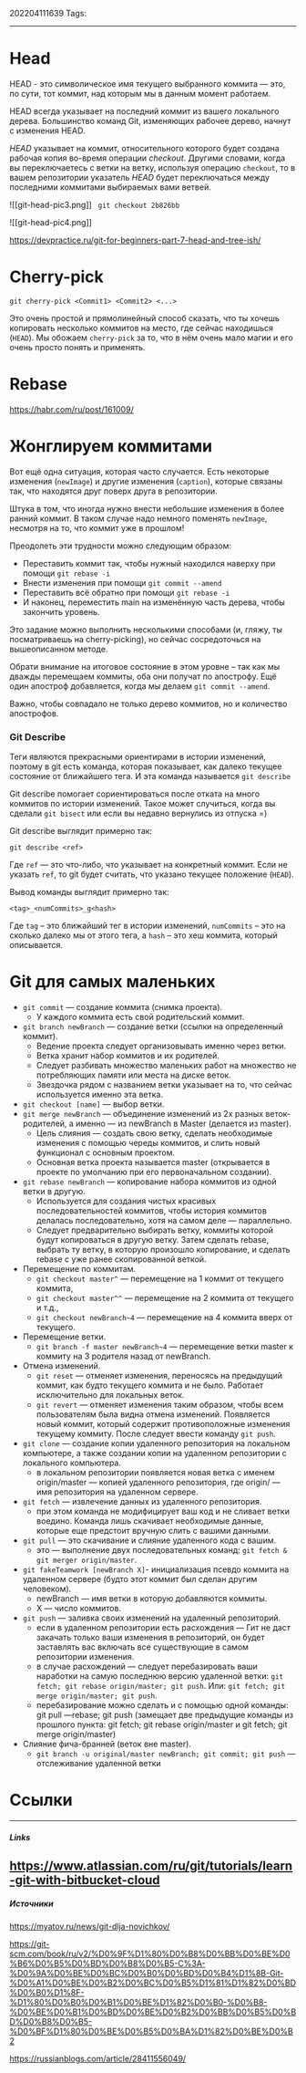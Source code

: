 202204111639
Tags:
___
# Head

HEAD - это символическое имя текущего выбранного коммита — это, по сути, тот коммит, над которым мы в данным момент работаем.

HEAD всегда указывает на последний коммит из вашего локального дерева. Большинство команд Git, изменяющих рабочее дерево, начнут с изменения HEAD.


_HEAD_ указывает на коммит, относительного которого будет создана рабочая копия во-время операции _checkout_. Другими словами, когда вы переключаетесь с ветки на ветку, используя операцию `checkout`, то в вашем репозитории указатель _HEAD_ будет переключаться между последними коммитами выбираемых вами ветвей.

![[git-head-pic3.png]]
` git checkout 2b826bb`

![[git-head-pic4.png]]

https://devpractice.ru/git-for-beginners-part-7-head-and-tree-ish/


# Cherry-pick

 `git cherry-pick <Commit1> <Commit2> <...>`

Это очень простой и прямолинейный способ сказать, что ты хочешь копировать несколько коммитов на место, где сейчас находишься (`HEAD`). Мы обожаем `cherry-pick` за то, что в нём очень мало магии и его очень просто понять и применять.

# Rebase
https://habr.com/ru/post/161009/


# Жонглируем коммитами

Вот ещё одна ситуация, которая часто случается. Есть некоторые изменения (`newImage`) и другие изменения (`caption`), которые связаны так, что находятся друг поверх друга в репозитории.

Штука в том, что иногда нужно внести небольшие изменения в более ранний коммит. В таком случае надо немного поменять `newImage`, несмотря на то, что коммит уже в прошлом!

Преодолеть эти трудности можно следующим образом:

-   Переставить коммит так, чтобы нужный находился наверху при помощи `git rebase -i`
-   Внести изменения при помощи `git commit --amend`
-   Переставить всё обратно при помощи `git rebase -i`
-   И наконец, переместить main на изменённую часть дерева, чтобы закончить уровень.

Это задание можно выполнить несколькими способами (и, гляжу, ты посматриваешь на cherry-picking), но сейчас сосредоточься на вышеописанном методе.

Обрати внимание на итоговое состояние в этом уровне – так как мы дважды перемещаем коммиты, оба они получат по апострофу. Ещё один апостроф добавляется, когда мы делаем `git commit --amend`.

Важно, чтобы совпадало не только дерево коммитов, но и количество апострофов.

### Git Describe

Теги являются прекрасными ориентирами в истории изменений, поэтому в git есть команда, которая показывает, как далеко текущее состояние от ближайшего тега. И эта команда называется `git describe`

Git describe помогает сориентироваться после отката на много коммитов по истории изменений. Такое может случиться, когда вы сделали `git bisect` или если вы недавно вернулись из отпуска =)

Git describe выглядит примерно так:

`git describe <ref>`

Где `ref` — это что-либо, что указывает на конкретный коммит. Если не указать `ref`, то git будет считать, что указано текущее положение (`HEAD`).

Вывод команды выглядит примерно так:

`<tag>_<numCommits>_g<hash>`

Где `tag` – это ближайший тег в истории изменений, `numCommits` – это на сколько далеко мы от этого тега, а `hash` – это хеш коммита, который описывается.

# Git для самых маленьких
-   `git commit` — создание коммита (снимка проекта).
    -   У каждого коммита есть свой родительский коммит.
-   `git branch newBranch` — создание ветки (ссылки на определенный коммит).
    -   Ведение проекта следует организовывать именно через ветки.
    -   Ветка хранит набор коммитов и их родителей.
    -   Следует разбивать множество маленьких работ на множество не потребляющих памяти или места на диске веток.
    -   Звездочка рядом с названием ветки указывает на то, что сейчас используется именно эта ветка.
-   `git checkout [name]` — выбор ветки.
-   `git merge newBranch` — объединение изменений из 2х разных веток-родителей, а именно — из newBranch в Master (делается из master).
    -   Цель слияния — создать свою ветку, сделать необходимые изменения с помощью череды коммитов, и слить новый функционал с основным проектом.
    -   Основная ветка проекта называется master (открывается в проекте по умолчанию при его первоначальном создании).
-   `git rebase newBranch` — копирование набора коммитов из одной ветки в другую.
    -   Используется для создания чистых красивых последовательностей коммитов, чтобы история коммитов делалась последовательно, хотя на самом деле — параллельно.
    -   Следует предварительно выбирать ветку, коммиты которой будут копироваться в другую ветку. Затем сделать rebase, выбрать ту ветку, в которую произошло копирование, и сделать rebase с уже ранее скопированной веткой.
-   Перемещение по коммитам.
    -   `git checkout master^` — перемещение на 1 коммит от текущего коммита,
    -   `git checkout master^^` — перемещение на 2 коммита от текущего и т.д.,
    -   `git checkout newBranch~4` — перемещение на 4 коммита вверх от текущего.
-   Перемещение ветки.
    -   `git branch -f master newBranch~4` — перемещение ветки master к коммиту на 3 родителя назад от newBranch.
-   Отмена изменений.
    -   `git reset` — отменяет изменения, переносясь на предыдущий коммит, как будто текущего коммита и не было. Работает исключительно для локальных веток.
    -   `git revert` — отменяет изменения таким образом, чтобы всем пользователям была видна отмена изменений. Появляется новый коммит, который содержит противоположные изменения текущему коммиту. После следует ввести команду `git push`.
-   `git clone` — создание копии удаленного репозитория на локальном компьютере, а также создании копии на удаленном репозитории с локального компьютера.
    -   в локальном репозитории появляется новая ветка с именем origin/master — копией удаленного репозитория, где origin/ — имя репозитория на удаленном сервере.
-   `git fetch` — извлечение данных из удаленного репозитория.
    -   при этом команда не модифицирует ваш код и не сливает ветки воедино. Команда лишь скачивает необходимые данные, которые еще предстоит вручную слить с вашими данными.
-   `git pull` — это скачивание и слияние удаленного кода с вашим.
    -   это — выполнение двух последовательных команд: `git fetch & git merger origin/master`.
-   `git fakeTeamwork [newBranch X]`- инициализация псевдо коммита на удаленном сервере (будто этот коммит был сделан другим человеком).
    -   newBranch — имя ветки в которую добавляются коммиты.
    -   Х — число коммитов.
-   `git push` — заливка своих изменений на удаленный репозиторий.
    -   если в удаленном репозитории есть расхождения — Гит не даст закачать только ваши изменения в репозиторий, он будет заставлять вас включать все существующие в самом репозитории изменения.
    -   в случае расхождений — следует перебазировать ваши наработки на самую последнюю версию удаленной ветки: `git fetch; git rebase origin/master; git push`. Или: `git fetch; git merge origin/master; git push`.
    -   перебазирование можно сделать и с помощью одной команды: git pull —rebase; git push (замещает две предыдущие команды из прошлого пункта: git fetch; git rebase origin/master и git fetch; git merge origin/master)
-   Слияние фича-бранней (веток вне master).
    -   `git branch -u original/master newBranch; git commit; git push` — отслеживание удаленной ветки




# Ссылки
___
##### Links

https://www.atlassian.com/ru/git/tutorials/learn-git-with-bitbucket-cloud
---
##### Источники
https://myatov.ru/news/git-dlja-novichkov/

https://git-scm.com/book/ru/v2/%D0%9F%D1%80%D0%B8%D0%BB%D0%BE%D0%B6%D0%B5%D0%BD%D0%B8%D0%B5-C%3A-%D0%9A%D0%BE%D0%BC%D0%B0%D0%BD%D0%B4%D1%8B-Git-%D0%A1%D0%BE%D0%B2%D0%BC%D0%B5%D1%81%D1%82%D0%BD%D0%B0%D1%8F-%D1%80%D0%B0%D0%B1%D0%BE%D1%82%D0%B0-%D0%B8-%D0%BE%D0%B1%D0%BD%D0%BE%D0%B2%D0%BB%D0%B5%D0%BD%D0%B8%D0%B5-%D0%BF%D1%80%D0%BE%D0%B5%D0%BA%D1%82%D0%BE%D0%B2

https://russianblogs.com/article/28411556049/